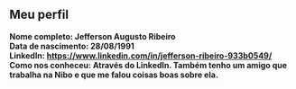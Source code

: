 Meu perfil
-------

**Nome completo: Jefferson Augusto Ribeiro**   
**Data de nascimento: 28/08/1991**   
**LinkedIn: https://www.linkedin.com/in/jefferson-ribeiro-933b0549/**    
**Como nos conheceu: Através do LinkedIn. Também tenho um amigo que trabalha na Nibo e que me falou coisas boas sobre ela.**